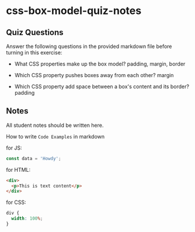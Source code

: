 # css-box-model-quiz-notes

## Quiz Questions

Answer the following questions in the provided markdown file before turning in this exercise:

- What CSS properties make up the box model?
  padding, margin, border

- Which CSS property pushes boxes away from each other?
  margin

- Which CSS property add space between a box's content and its border?
  padding

## Notes

All student notes should be written here.

How to write `Code Examples` in markdown

for JS:

```javascript
const data = 'Howdy';
```

for HTML:

```html
<div>
  <p>This is text content</p>
</div>
```

for CSS:

```css
div {
  width: 100%;
}
```
